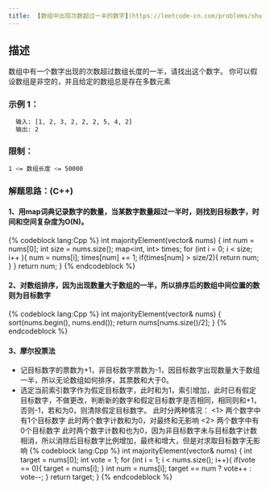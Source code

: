 ```yaml
---
title:  [数组中出现次数超过一半的数字](https://leetcode-cn.com/problems/shu-zu-zhong-chu-xian-ci-shu-chao-guo-yi-ban-de-shu-zi-lcof/)
---
```

## 描述

数组中有一个数字出现的次数超过数组长度的一半，请找出这个数字。
你可以假设数组是非空的，并且给定的数组总是存在多数元素

### 示例 1：

```bash
  输入: [1, 2, 3, 2, 2, 2, 5, 4, 2]
  输出: 2

 ```
### 限制：

``` bash
1 <= 数组长度 <= 50000
```

### 解题思路：(C++)
#### 1、用map词典记录数字的数量，当某数字数量超过一半时，则找到目标数字，时间和空间复杂度为O(N)。
{% codeblock lang:Cpp %}
  int majorityElement(vector<int>& nums) {
    int num = nums[0];
    int size = nums.size();
    map<int, int> times;
    for (int i = 0; i < size; i++ ){
        num = nums[i];
        times[num] += 1;
        if(times[num] > size/2){
            return num;
        }
    }
    return num;
  }
{% endcodeblock %}
#### 2、对数组排序，因为出现数量大于数组的一半，所以排序后的数组中间位置的数则为目标数字
{% codeblock lang:Cpp %}
  int majorityElement(vector<int>& nums) {
    sort(nums.begin(), nums.end());
    return nums[nums.size()/2];
  }
{% endcodeblock %}
#### 3、摩尔投票法
  * 记目标数字的票数为+1，非目标数字票数为-1，因目标数字出现数量大于数组一半，所以无论数组如何排序，其票数和大于0。
  * 选定当前索引数字作为假定目标数字，此时和为1，索引增加，此时已有假定目标数字，不做更改，判断新的数字和假定目标数字是否相同，相同则和+1，否则-1，若和为0，则清除假定目标数字。
    此时分两种情况：
      <1> 两个数字中有1个目标数字
        此时两个数字计数和为0，对最终和无影响
      <2> 两个数字中有0个目标数字
        此时两个数字计数和也为0，因为非目标数字未与目标数字计数相消，所以消除后目标数字比例增加，最终和增大，但是对求取目标数字无影响
{% codeblock lang:Cpp %}
  int majorityElement(vector<int>& nums) {
    int target = nums[0];
    int vote = 1;
    for (int i = 1; i < nums.size(); i++){
        if(vote == 0){
            target = nums[i];
        }
        int num = nums[i];
        target == num ? vote++ : vote--;
    }
    return target;
  }
{% endcodeblock %}

